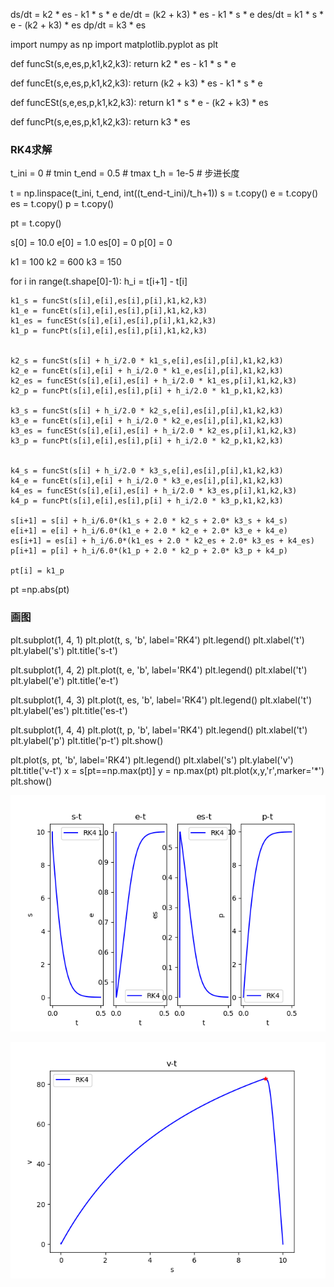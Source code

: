 ds/dt = k2 * es - k1 * s * e
de/dt = (k2 + k3) * es - k1 * s * e
des/dt = k1 * s * e - (k2 + k3) * es
dp/dt = k3 * es




import numpy as np
import matplotlib.pyplot as plt

def funcSt(s,e,es,p,k1,k2,k3):
    return k2 * es - k1 * s * e

def funcEt(s,e,es,p,k1,k2,k3):
    return (k2 + k3) * es - k1 * s * e

def funcESt(s,e,es,p,k1,k2,k3):
    return k1 * s * e - (k2 + k3) * es

def funcPt(s,e,es,p,k1,k2,k3):
    return k3 * es



### RK4求解
t_ini = 0                     # tmin
t_end = 0.5                    # tmax
t_h = 1e-5                    # 步进长度

t = np.linspace(t_ini, t_end, int((t_end-t_ini)/t_h+1))
s = t.copy()
e = t.copy()
es = t.copy()
p = t.copy()

pt = t.copy()

s[0] = 10.0
e[0] = 1.0
es[0] = 0
p[0] = 0

k1 = 100
k2 = 600
k3 = 150



for i in range(t.shape[0]-1):
    h_i = t[i+1] - t[i]

    k1_s = funcSt(s[i],e[i],es[i],p[i],k1,k2,k3)
    k1_e = funcEt(s[i],e[i],es[i],p[i],k1,k2,k3)
    k1_es = funcESt(s[i],e[i],es[i],p[i],k1,k2,k3)
    k1_p = funcPt(s[i],e[i],es[i],p[i],k1,k2,k3)


    k2_s = funcSt(s[i] + h_i/2.0 * k1_s,e[i],es[i],p[i],k1,k2,k3)
    k2_e = funcEt(s[i],e[i] + h_i/2.0 * k1_e,es[i],p[i],k1,k2,k3)
    k2_es = funcESt(s[i],e[i],es[i] + h_i/2.0 * k1_es,p[i],k1,k2,k3)
    k2_p = funcPt(s[i],e[i],es[i],p[i] + h_i/2.0 * k1_p,k1,k2,k3)

    k3_s = funcSt(s[i] + h_i/2.0 * k2_s,e[i],es[i],p[i],k1,k2,k3)
    k3_e = funcEt(s[i],e[i] + h_i/2.0 * k2_e,es[i],p[i],k1,k2,k3)
    k3_es = funcESt(s[i],e[i],es[i] + h_i/2.0 * k2_es,p[i],k1,k2,k3)
    k3_p = funcPt(s[i],e[i],es[i],p[i] + h_i/2.0 * k2_p,k1,k2,k3)


    k4_s = funcSt(s[i] + h_i/2.0 * k3_s,e[i],es[i],p[i],k1,k2,k3)
    k4_e = funcEt(s[i],e[i] + h_i/2.0 * k3_e,es[i],p[i],k1,k2,k3)
    k4_es = funcESt(s[i],e[i],es[i] + h_i/2.0 * k3_es,p[i],k1,k2,k3)
    k4_p = funcPt(s[i],e[i],es[i],p[i] + h_i/2.0 * k3_p,k1,k2,k3)

    s[i+1] = s[i] + h_i/6.0*(k1_s + 2.0 * k2_s + 2.0* k3_s + k4_s)
    e[i+1] = e[i] + h_i/6.0*(k1_e + 2.0 * k2_e + 2.0* k3_e + k4_e)
    es[i+1] = es[i] + h_i/6.0*(k1_es + 2.0 * k2_es + 2.0* k3_es + k4_es)
    p[i+1] = p[i] + h_i/6.0*(k1_p + 2.0 * k2_p + 2.0* k3_p + k4_p)

    pt[i] = k1_p

pt =np.abs(pt)
### 画图
plt.subplot(1, 4, 1)
plt.plot(t, s, 'b', label='RK4')
plt.legend()
plt.xlabel('t')
plt.ylabel('s')
plt.title('s-t')

plt.subplot(1, 4, 2)
plt.plot(t, e, 'b', label='RK4')
plt.legend()
plt.xlabel('t')
plt.ylabel('e')
plt.title('e-t')

plt.subplot(1, 4, 3)
plt.plot(t, es, 'b', label='RK4')
plt.legend()
plt.xlabel('t')
plt.ylabel('es')
plt.title('es-t')

plt.subplot(1, 4, 4)
plt.plot(t, p, 'b', label='RK4')
plt.legend()
plt.xlabel('t')
plt.ylabel('p')
plt.title('p-t')
plt.show()

plt.plot(s, pt, 'b', label='RK4')
plt.legend()
plt.xlabel('s')
plt.ylabel('v')
plt.title('v-t')
x = s[pt==np.max(pt)]
y = np.max(pt)
plt.plot(x,y,'r',marker='*')
plt.show()


![photo1](https://github.com/rockyTTTT/Test/blob/main/question2_1.png)

![photo2](https://github.com/rockyTTTT/Test/blob/main/question2_2.png)
